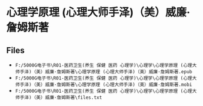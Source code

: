 # 心理学原理 (心理大师手泽)（美）威廉·詹姆斯著

## Files

- `F:/5000G电子书\R01-医药卫生(养生 保健 医药 心理学)\心理学\心理学原理 (心理大师手泽)（美）威廉·詹姆斯著\心理学原理 (心理大师手泽)（美）威廉·詹姆斯著.epub`
- `F:/5000G电子书\R01-医药卫生(养生 保健 医药 心理学)\心理学\心理学原理 (心理大师手泽)（美）威廉·詹姆斯著\心理学原理 (心理大师手泽)（美）威廉·詹姆斯著.mobi`
- `F:/5000G电子书\R01-医药卫生(养生 保健 医药 心理学)\心理学\心理学原理 (心理大师手泽)（美）威廉·詹姆斯著\files.txt`
